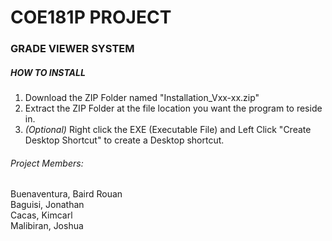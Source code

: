 # COE181P PROJECT
### GRADE VIEWER SYSTEM

##### HOW TO INSTALL
1. Download the ZIP Folder named "Installation_Vxx-xx.zip"
2. Extract the ZIP Folder at the file location you want the program to reside in.
3. *(Optional)* Right click the EXE (Executable File) and Left Click "Create Desktop Shortcut" to create a Desktop shortcut.


###### Project Members: <br>
Buenaventura, Baird Rouan <br>
Baguisi, Jonathan <br>
Cacas, Kimcarl <br>
Malibiran, Joshua
